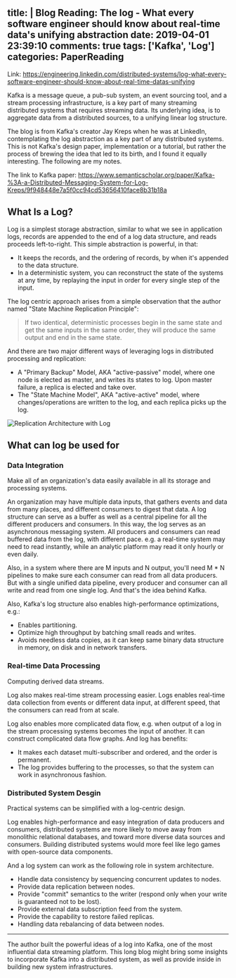 title: |
  Blog Reading: The log - What every software engineer should know about real-time data's unifying abstraction
date: 2019-04-01 23:39:10
comments: true
tags: ['Kafka', 'Log']
categories: PaperReading
---

Link: https://engineering.linkedin.com/distributed-systems/log-what-every-software-engineer-should-know-about-real-time-datas-unifying

Kafka is a message queue, a pub-sub system, an event sourcing tool,
and a stream processing infrastructure, is a key part of many streaming distributed
systems that requires streaming data. Its underlying idea, is to aggregate data
from a distributed sources, to a unifying linear log structure.

The blog is from Kafka's creator Jay Kreps when he was at LinkedIn,
contemplating the log abstraction as a key part of any distributed systems. This
is not Kafka's design paper, implementation or a tutorial, but rather the process of brewing
the idea that led to its birth, and I found it equally interesting. The following are
my notes.

The link to Kafka paper: https://www.semanticscholar.org/paper/Kafka-%3A-a-Distributed-Messaging-System-for-Log-Kreps/9f948448e7a5f0cc94cd53656410face8b31b18a

<!-- more -->

## What Is a Log?

Log is a simplest storage abstraction, similar to what we see in application logs,
records are appended to the end of a log data structure, and reads proceeds left-to-right.
This simple abstraction is powerful, in that:

* It keeps the records, and the ordering of records, by when it's appended to the data structure.
* In a deterministic system, you can reconstruct the state of the systems at any time, by
  replaying the input in order for every single step of the input.

The log centric approach arises from a simple observation that the author named
"State Machine Replication Principle":

> If two identical, deterministic processes begin in the same state and get
the same inputs in the same order, they will produce the same output and end
in the same state.

And there are two major different ways of leveraging logs in distributed processing
and replication:

* A "Primary Backup" Model, AKA "active-passive" model, where one node is elected as
  master, and writes its states to log. Upon master failure, a replica is elected and
  take over.
* The "State Machine Model", AKA "active-active" model, where changes/operations
  are written to the log, and each replica picks up the log.

![Replication Architecture with Log](2019-03-31-Blog-Reading-Kafka-active_and_passive_arch.png)

## What can log be used for

### Data Integration

Make all of an organization's data easily available in all its storage and processing
systems.

An organization may have multiple data inputs, that gathers events and data from
many places, and different consumers to digest that data. A log structure can serve
as a buffer as well as a central pipeline for all the different producers and consumers.
In this way, the log serves as an asynchronous messaging system.
All producers and consumers can read buffered data from the log, with different pace.
e.g. a real-time system may need to read instantly, while an analytic platform may
read it only hourly or even daily.

Also, in a system where there are M inputs and N output, you'll need M * N pipelines to
make sure each consumer can read from all data producers. But with a single unified data pipeline,
every producer and consumer can all write and read from one single log. And that's the
idea behind Kafka.

Also, Kafka's log structure also enables high-performance optimizations, e.g.:

- Enables partitioning.
- Optimize high throughput by batching small reads and writes.
- Avoids needless data copies, as it can keep same binary data structure in memory,
  on disk and in network transfers.

### Real-time Data Processing

Computing derived data streams.

Log also makes real-time stream processing easier. Logs enables real-time data collection
from events or different data input, at different speed, that the consumers can
read from at scale.

Log also enables more complicated data flow, e.g. when output of a log in the stream
processing systems becomes the input of another. It can construct complicated data flow
graphs. And log has benefits:

- It makes each dataset multi-subscriber and ordered, and the order is permanent.
- The log provides buffering to the processes, so that the system can work in
  asynchronous fashion.

### Distributed System Desgin

Practical systems can be simplified with a log-centric design.

Log enables high-performance and easy integration of data producers and consumers,
distributed systems are more likely to move away from monolithic relational databases,
and toward more diverse data sources and consumers. Building distributed systems
would more feel like lego games with open-source data components.

And a log system can work as the following role in system architecture.

- Handle data consistency by sequencing concurrent updates to nodes.
- Provide data replication between nodes.
- Provide "commit" semantics to the writer (respond only when your write is guaranteed
  not to be lost).
- Provide external data subscription feed from the system.
- Provide the capability to restore failed replicas.
- Handling data rebalancing of data between nodes.

----

The author built the powerful ideas of a log into Kafka, one of the most influential
data streaming platform. This long blog might bring some insights to incorporate
Kafka into a distributed system, as well as provide inside in building new system
infrastructures.
